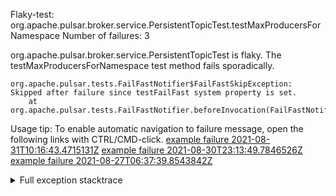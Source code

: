         
Flaky-test: org.apache.pulsar.broker.service.PersistentTopicTest.testMaxProducersForNamespace
Number of failures: 3

org.apache.pulsar.broker.service.PersistentTopicTest is flaky. The testMaxProducersForNamespace test method fails sporadically.

```
org.apache.pulsar.tests.FailFastNotifier$FailFastSkipException: Skipped after failure since testFailFast system property is set.
	at org.apache.pulsar.tests.FailFastNotifier.beforeInvocation(FailFastNotifier.java:88)

```

Usage tip: To enable automatic navigation to failure message, open the following links with CTRL/CMD-click.
[example failure 2021-08-31T10:16:43.4715131Z](https://github.com/apache/pulsar/runs/3471501156?check_suite_focus=true#step:10:2343)
[example failure 2021-08-30T23:13:49.7846526Z](https://github.com/apache/pulsar/runs/3467152431?check_suite_focus=true#step:9:1655)
[example failure 2021-08-27T06:37:39.8543842Z](https://github.com/apache/pulsar/runs/3440411059?check_suite_focus=true#step:9:3577)


<details>
<summary>Full exception stacktrace</summary>
<code><pre>
org.apache.pulsar.tests.FailFastNotifier$FailFastSkipException: Skipped after failure since testFailFast system property is set.
	at org.apache.pulsar.tests.FailFastNotifier.beforeInvocation(FailFastNotifier.java:88)

</pre></code>
</details>

